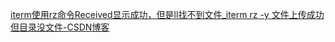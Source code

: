 



[iterm使用rz命令Received显示成功，但是ll找不到文件_iterm rz -y 文件上传成功 但目录没文件-CSDN博客](https://blog.csdn.net/LiVicto/article/details/107252557)
